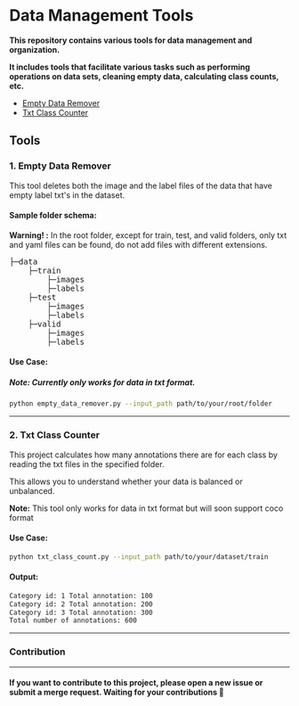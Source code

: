# Data Management Tools 

<p><b>This repository contains various tools for data management and organization.</b></p>

<p><b>It includes tools that facilitate various tasks such as performing operations on data sets, cleaning empty data, calculating class counts, etc.</b></p>

- [Empty Data Remover](#empty-data-remover)
- [Txt Class Counter](#class-counter)

## Tools 

<h3 id="empty-data-remover">1. Empty Data Remover</h3>

This tool deletes both the image and the label files of the data that have empty label txt's in the dataset.

#### Sample folder schema:
**Warning! :** In the root folder, except for train, test, and valid folders, only txt and yaml files can be found, do not add files with different extensions.

<pre>
├─data
    ├─train
        ├─images
        ├─labels
    ├─test
        ├─images
        ├─labels
    ├─valid
        ├─images
        ├─labels
</pre>


#### Use Case:
##### Note: Currently only works for data in txt format.

```bash
python empty_data_remover.py --input_path path/to/your/root/folder
```
<hr>

<h3 id="class-counter">2. Txt Class Counter</h3>


This project calculates how many annotations there are for each class by reading the txt files in the specified folder.

This allows you to understand whether your data is balanced or unbalanced. 

**Note:** This tool only works for data in txt format but will soon support coco format

#### Use Case:

```bash
python txt_class_count.py --input_path path/to/your/dataset/train
```

#### Output:

```bash
Category id: 1 Total annotation: 100
Category id: 2 Total annotation: 200
Category id: 3 Total annotation: 300
Total number of annotations: 600
```

<hr>

### Contribution
<hr>

#### If you want to contribute to this project, please open a new issue or submit a merge request. Waiting for your contributions 🚀